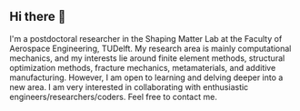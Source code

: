 ## Hi there 👋

I'm a postdoctoral researcher in the Shaping Matter Lab at the Faculty of Aerospace Engineering, TUDelft. My research area is mainly computational mechanics, and my interests lie around finite element methods, structural optimization methods, fracture mechanics, metamaterials, and additive manufacturing. However, I am open to learning and delving deeper into a new area. I am very interested in collaborating with enthusiastic engineers/researchers/coders. Feel free to contact me. 
